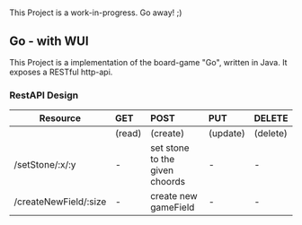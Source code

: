 # 
This Project is a work-in-progress. Go away! ;)

## Go - with WUI
This Project is a implementation of the board-game "Go", written in Java.
It exposes a RESTful http-api.

### RestAPI Design
| Resource | GET | POST | PUT | DELETE |
| ------------- |:-------------| :----- |:----- | :-----|
|| (read) | (create) | (update) | (delete)  |
|/setStone/:x/:y| - | set stone to the given choords | - | -  |
|/createNewField/:size| - | create new gameField | - | -  |

